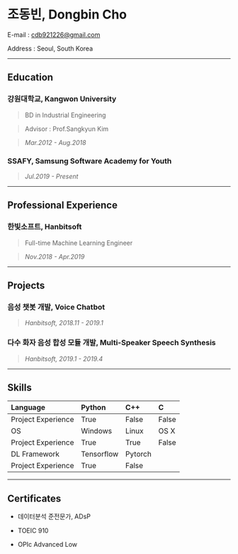 # 조동빈, Dongbin Cho

E-mail :	cdb921226@gmail.com

Address :	Seoul, South Korea

---

## Education

### 강원대학교, Kangwon University

> BD in Industrial Engineering

> Advisor : Prof.Sangkyun Kim

> *Mar.2012 - Aug.2018*

### SSAFY, Samsung Software Academy for Youth

> *Jul.2019 - Present*      

---

## Professional Experience

### 한빛소프트, Hanbitsoft

> Full-time Machine Learning Engineer

> *Nov.2018 - Apr.2019*

---

## Projects

### 음성 챗봇 개발, Voice Chatbot

> *Hanbitsoft, 2018.11 - 2019.1*

### 다수 화자 음성 합성 모듈 개발, Multi-Speaker Speech Synthesis

> *Hanbitsoft, 2019.1 - 2019.4*

---

## Skills

| Language           | Python     | C++     | C     |
| :----------------- | :--------- | :------ | :---- |
| Project Experience | True       | False   | False |
| OS                 | Windows    | Linux   | OS X  |
| Project Experience | True       | True    | False |
| DL Framework       | Tensorflow | Pytorch |       |
| Project Experience | True       | False   |       |

---

## Certificates

- 데이터분석 준전문가, ADsP

- TOEIC	910

- OPIc	Advanced Low

